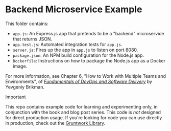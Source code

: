 # Backend Microservice Example 

This folder contains:

* `app.js`: An Express.js app that pretends to be a "backend" microservice that returns JSON.
* `app.test.js`: Automated integration tests for `app.js`.
* `server.js`: Fires up the app in `app.js` to listen on port 8080.
* `package.json`: An NPM build configuration for the Node.js app.
* `Dockerfile`: Instructions on how to package the Node.js app as a Docker image.

For more information, see Chapter 6, "How to Work with Multiple Teams and Environments", of [_Fundamentals of DevOps 
and Software Delivery_](https://www.fundamentals-of-devops.com) by Yevgeniy Brikman.

> [!IMPORTANT]  
> This repo contains example code for learning and experimenting only, in conjunction with the book and blog post
> series. This code is _not_ designed for direct production usage. If you're looking for code you can use directly in
> production, check out the [Gruntwork Library](https://www.gruntwork.io/products/library).
